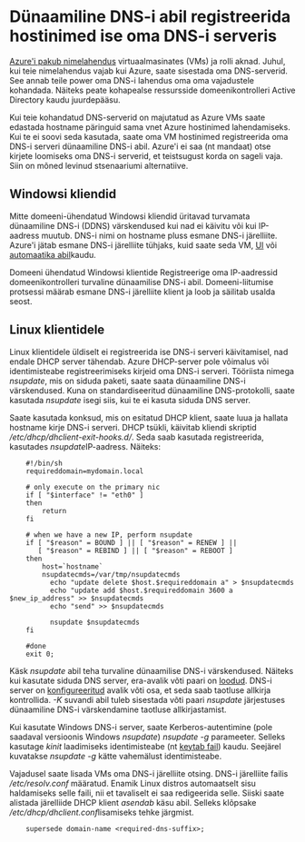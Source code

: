 <properties
   pageTitle="Registreerida hostinimed dünaamiline DNS-i abil"
   description="Sellelt lehelt leiate üksikasjaliku kuidas luua dünaamiline DNS-i registreerimiseks hostinimed ise oma DNS-serverid."
   services="dns"
   documentationCenter="na"
   authors="GarethBradshawMSFT"
   manager="carmonm"
   editor="" />
<tags
   ms.service="dns"
   ms.devlang="na"
   ms.topic="article"
   ms.tgt_pltfrm="na"
   ms.workload="infrastructure-services"
   ms.date="08/31/2016"
   ms.author="sewhee" />

# <a name="using-dynamic-dns-to-register-hostnames-in-your-own-dns-server"></a>Dünaamiline DNS-i abil registreerida hostinimed ise oma DNS-i serveris

[Azure'i pakub nimelahendus](virtual-networks-name-resolution-for-vms-and-role-instances.md) virtuaalmasinates (VMs) ja rolli aknad. Juhul, kui teie nimelahendus vajab kui Azure, saate sisestada oma DNS-serverid. See annab teile power oma DNS-i lahendus oma oma vajadustele kohandada. Näiteks peate kohapealse ressursside domeenikontrolleri Active Directory kaudu juurdepääsu.

Kui teie kohandatud DNS-serverid on majutatud as Azure VMs saate edastada hostname päringuid sama vnet Azure hostinimed lahendamiseks. Kui te ei soovi seda kasutada, saate oma VM hostinimed registreerida oma DNS-i serveri dünaamiline DNS-i abil.  Azure'i ei saa (nt mandaat) otse kirjete loomiseks oma DNS-i serverid, et teistsugust korda on sageli vaja. Siin on mõned levinud stsenaariumi alternatiive.

## <a name="windows-clients"></a>Windowsi kliendid

Mitte domeeni-ühendatud Windowsi kliendid üritavad turvamata dünaamiline DNS-i (DDNS) värskendused kui nad ei käivitu või kui IP-aadress muutub. DNS-i nimi on hostname pluss esmane DNS-i järelliite. Azure'i jätab esmane DNS-i järelliite tühjaks, kuid saate seda VM, [UI](https://technet.microsoft.com/library/cc794784.aspx) või [automaatika abil](https://social.technet.microsoft.com/forums/windowsserver/3720415a-6a9a-4bca-aa2a-6df58a1a47d7/change-primary-dns-suffix)kaudu.

Domeeni ühendatud Windowsi klientide Registreerige oma IP-aadressid domeenikontrolleri turvaline dünaamilise DNS-i abil. Domeeni-liitumise protsessi määrab esmane DNS-i järelliite klient ja loob ja säilitab usalda seost.

## <a name="linux-clients"></a>Linux klientidele

Linux klientidele üldiselt ei registreerida ise DNS-i serveri käivitamisel, nad endale DHCP server tähendab. Azure DHCP-server pole võimalus või identimisteabe registreerimiseks kirjeid oma DNS-i serveri.  Tööriista nimega *nsupdate*, mis on siduda paketi, saate saata dünaamiline DNS-i värskendused. Kuna on standardiseeritud dünaamiline DNS-protokolli, saate kasutada *nsupdate* isegi siis, kui te ei kasuta siduda DNS server.

Saate kasutada konksud, mis on esitatud DHCP klient, saate luua ja hallata hostname kirje DNS-i serveri. DHCP tsükli, käivitab kliendi skriptid */etc/dhcp/dhclient-exit-hooks.d/*. Seda saab kasutada registreerida, kasutades *nsupdate*IP-aadress. Näiteks:

        #!/bin/sh
        requireddomain=mydomain.local

        # only execute on the primary nic
        if [ "$interface" != "eth0" ]
        then
            return
        fi

        # when we have a new IP, perform nsupdate
        if [ "$reason" = BOUND ] || [ "$reason" = RENEW ] ||
           [ "$reason" = REBIND ] || [ "$reason" = REBOOT ]
        then
            host=`hostname`
            nsupdatecmds=/var/tmp/nsupdatecmds
              echo "update delete $host.$requireddomain a" > $nsupdatecmds
              echo "update add $host.$requireddomain 3600 a $new_ip_address" >> $nsupdatecmds
              echo "send" >> $nsupdatecmds

              nsupdate $nsupdatecmds
        fi

        #done
        exit 0;

Käsk *nsupdate* abil teha turvaline dünaamilise DNS-i värskendused. Näiteks kui kasutate siduda DNS server, era-avalik võti paari on [loodud](http://linux.yyz.us/nsupdate/).  DNS-i server on [konfigureeritud](http://linux.yyz.us/dns/ddns-server.html) avalik võti osa, et seda saab taotluse allkirja kontrollida. *-K* suvandi abil tuleb sisestada võti paari *nsupdate* järjestuses dünaamiline DNS-i värskendamine taotluse allkirjastamist.

Kui kasutate Windows DNS-i server, saate Kerberos-autentimine (pole saadaval versioonis Windows *nsupdate*) *nsupdate* *-g* parameeter. Selleks kasutage *kinit* laadimiseks identimisteabe (nt [keytab fail](http://www.itadmintools.com/2011/07/creating-kerberos-keytab-files.html)) kaudu. Seejärel kuvatakse *nsupdate -g* kätte vahemälust identimisteabe.

Vajadusel saate lisada VMs oma DNS-i järelliite otsing. DNS-i järelliite failis */etc/resolv.conf* määratud. Enamik Linux distros automaatselt sisu haldamiseks selle faili, nii et tavaliselt ei saa redigeerida selle. Siiski saate alistada järelliide DHCP klient *asendab* käsu abil. Selleks klõpsake */etc/dhcp/dhclient.conf*lisamiseks tehke järgmist.

        supersede domain-name <required-dns-suffix>;

